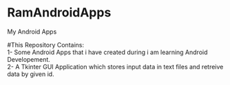 # RamAndroidApps
My Android Apps



#This Repository Contains: <br>
1- Some Android Apps that i have created during i am learning Android Developement.<br>
2- A Tkinter GUI Application which stores input data in text files and retreive data by given id.
